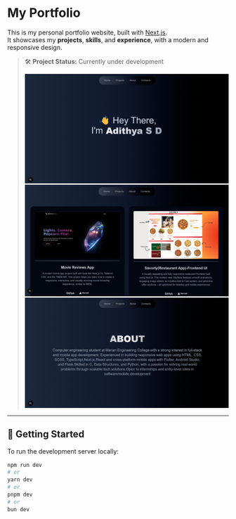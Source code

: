 # My Portfolio

This is my personal portfolio website, built with [Next.js](https://nextjs.org).  
It showcases my **projects**, **skills**, and **experience**, with a modern and responsive design.

> 🛠️ **Project Status:** Currently under development  
>
> ![Under Construction](https://github.com/adithyasd10/portfolio-next/blob/main/public/portfolio1.png)
> ![Under Construction](https://github.com/adithyasd10/portfolio-next/blob/main/public/portfolio2.png)
> ![Under Construction](https://github.com/adithyasd10/portfolio-next/blob/main/public/portfolio3.png)

---

## 🚀 Getting Started

To run the development server locally:

```bash
npm run dev
# or
yarn dev
# or
pnpm dev
# or
bun dev
